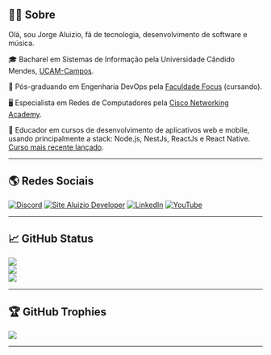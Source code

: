 ## 🧑‍💻 Sobre

Olá, sou Jorge Aluizio, fã de tecnologia, desenvolvimento de software e música.

🎓 Bacharel em Sistemas de Informação pela Universidade Cândido Mendes, [UCAM-Campos](https://www.ucam-campos.br/).

🥇 Pós-graduando em Engenharia DevOps pela [Faculdade Focus](https://www.faculdadefocus.com.br/) (cursando).

🖥️ Especialista em Redes de Computadores pela [Cisco Networking Academy](https://www.netacad.com/).

📝 Educador em cursos de desenvolvimento de aplicativos web e mobile, usando principalmente a stack: Node.js, NestJs, ReactJs e React Native. [Curso mais recente lançado](https://www.conexnetworks.com.br/).

---

## 🌎 Redes Sociais

[![Discord](https://img.shields.io/badge/Discord-%237289DA.svg?logo=discord&logoColor=white)](https://discord.gg/3J87BMz5fD)
[![Site Aluizio Developer](https://img.shields.io/badge/Site-Blog-yellow)](https://aluiziodeveloper.com.br)
[![LinkedIn](https://img.shields.io/badge/LinkedIn-%230077B5.svg?logo=linkedin&logoColor=white)](https://www.linkedin.com/in/jorgealuizio/)
[![YouTube](https://img.shields.io/badge/YouTube-%23FF0000.svg?logo=YouTube&logoColor=white)](https://www.youtube.com/jorgealuizio) 

---

## 📈 GitHub Status

![](https://github-readme-stats.vercel.app/api?username=aluiziodeveloper&theme=radical&hide_border=false&include_all_commits=false&count_private=false)<br/>
![](https://github-readme-streak-stats.herokuapp.com/?user=aluiziodeveloper&theme=radical&hide_border=false)<br/>
![](https://github-readme-stats.vercel.app/api/top-langs/?username=aluiziodeveloper&theme=radical&hide_border=false&include_all_commits=false&count_private=false&layout=compact)

---

## 🏆 GitHub Trophies

![](https://github-profile-trophy.vercel.app/?username=aluiziodeveloper&theme=onedark&no-frame=false&no-bg=false&margin-w=4)

---

